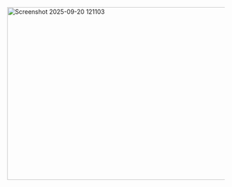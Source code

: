 <img width="812" height="399" alt="Screenshot 2025-09-20 121103" src="https://github.com/user-attachments/assets/0d76a1a9-70b3-4131-9bb3-74a82ad02734" />
